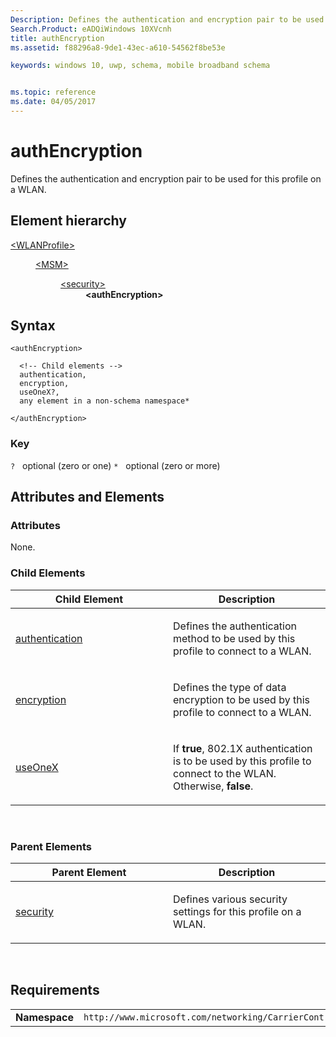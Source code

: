 ```yaml
---
Description: Defines the authentication and encryption pair to be used for this profile on a WLAN.
Search.Product: eADQiWindows 10XVcnh
title: authEncryption
ms.assetid: f88296a8-9de1-43ec-a610-54562f8be53e

keywords: windows 10, uwp, schema, mobile broadband schema


ms.topic: reference
ms.date: 04/05/2017
---
```


# authEncryption


Defines the authentication and encryption pair to be used for this profile on a WLAN.

## Element hierarchy

<dl>
<dt><a href="element-wlanprofile.md">&lt;WLANProfile&gt;</a></dt>
<dd>
<dl>
<dt><a href="element-msm.md">&lt;MSM&gt;</a></dt>
<dd>
<dl>
<dt><a href="element-security.md">&lt;security&gt;</a></dt>
<dd><b>&lt;authEncryption&gt;</b></dd>
</dl>
</dd>
</dl>
</dd>
</dl>

## Syntax

``` syntax
<authEncryption>

  <!-- Child elements -->
  authentication,
  encryption,
  useOneX?,
  any element in a non-schema namespace*

</authEncryption>
```

### Key

`?`   optional (zero or one)
`*`   optional (zero or more)

## Attributes and Elements


### Attributes

None.

### Child Elements

<table>
<colgroup>
<col width="50%" />
<col width="50%" />
</colgroup>
<thead>
<tr class="header">
<th>Child Element</th>
<th>Description</th>
</tr>
</thead>
<tbody>
<tr class="odd">
<td><a href="element-authentication.md">authentication</a> </td>
<td><p>Defines the authentication method to be used by this profile to connect to a WLAN.</p></td>
</tr>
<tr class="even">
<td><a href="element-encryption.md">encryption</a> </td>
<td><p>Defines the type of data encryption to be used by this profile to connect to a WLAN.</p></td>
</tr>
<tr class="odd">
<td><a href="element-useonex.md">useOneX</a> </td>
<td><p>If <strong>true</strong>, 802.1X authentication is to be used by this profile to connect to the WLAN. Otherwise, <strong>false</strong>.</p></td>
</tr>
</tbody>
</table>

 

### Parent Elements

<table>
<colgroup>
<col width="50%" />
<col width="50%" />
</colgroup>
<thead>
<tr class="header">
<th>Parent Element</th>
<th>Description</th>
</tr>
</thead>
<tbody>
<tr class="odd">
<td><a href="element-security.md">security</a> </td>
<td><p>Defines various security settings for this profile on a WLAN.</p></td>
</tr>
</tbody>
</table>

 

## Requirements

|          |         |
|----------|--------------|
| **Namespace** | `http://www.microsoft.com/networking/CarrierControl/WLAN/v1` |

 

 



